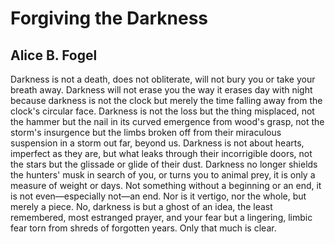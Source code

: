 # Forgiving the Darkness
## Alice B. Fogel
Darkness is not a death, does not obliterate,
will not bury you or take your breath away.
Darkness will not erase you the way it erases day with night
because darkness is not the clock but merely the time
falling away from the clock's circular face.
Darkness is not the loss but the thing misplaced,
not the hammer but the nail in its curved emergence
from wood's grasp, not the storm's insurgence
but the limbs broken off from their miraculous
suspension in a storm out far, beyond us.
Darkness is not about hearts, imperfect as they are,
but what leaks through their incorrigible doors, not the stars
but the glissade or glide of their dust.
Darkness no longer shields the hunters' musk
in search of you, or turns you to animal prey,
it is only a measure of weight or days.
Not something without a beginning or an end,
it is not even—especially not—an end.
Nor is it vertigo, nor the whole, but merely a piece.
No, darkness is but a ghost of an idea, the least
remembered, most estranged prayer, and your fear
but a lingering, limbic fear torn from shreds of forgotten years.
Only that much is clear.